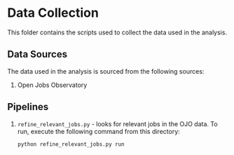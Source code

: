 # Data Collection

This folder contains the scripts used to collect the data used in the analysis.

## Data Sources

The data used in the analysis is sourced from the following sources:
1. Open Jobs Observatory

## Pipelines

1. `refine_relevant_jobs.py` - looks for relevant jobs in the OJO data. To run, execute the following command from this directory:
    ```bash
    python refine_relevant_jobs.py run
    ```